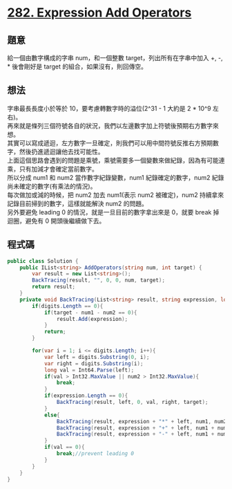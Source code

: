 # [282. Expression Add Operators](https://leetcode.com/problems/expression-add-operators/)

## 題意

給一個由數字構成的字串 num，和一個整數 target，列出所有在字串中加入 +, -, \* 後會剛好是 target 的組合，如果沒有，則回傳空。

## 想法

字串最長長度小於等於 10，要考慮轉數字時的溢位(2^31 - 1 大約是 2 \* 10^9 左右)。  
再來就是條列三個符號各自的狀況，我們以左邊數字加上符號後預期右方數字來想。  
其實可以寫成遞迴，左方數字一旦確定，則我們可以用中間符號反推右方預期數字，然後扔進遞迴讓他去找可能性。  
上面這個思路會遇到的問題是乘號，乘號需要多一個變數來做紀錄，因為有可能連乘，只有加減才會確定當前數字。  
所以分成 num1 和 num2 當作數字紀錄變數，num1 紀錄確定的數字，num2 紀錄尚未確定的數字(有乘法的情況)。  
每次做加或減的時候，把 num2 加去 num1(表示 num2 被確定)，num2 持續拿來記錄目前掃到的數字，這樣就能解決 num2 的問題。  
另外要避免 leading 0 的情況，就是一旦目前的數字拿出來是 0，就要 break 掉迴圈，避免有 0 開頭後繼續做下去。

## 程式碼

```csharp
public class Solution {
    public IList<string> AddOperators(string num, int target) {
        var result = new List<string>();
        BackTracing(result, "", 0, 0, num, target);
        return result;
    }
    private void BackTracing(List<string> result, string expression, long num1, long num2, string digits, long target){
        if(digits.Length == 0){
            if(target - num1 - num2 == 0){
                result.Add(expression);
            }
            return;
        }

        for(var i = 1; i <= digits.Length; i++){
            var left = digits.Substring(0, i);
            var right = digits.Substring(i);
            long val = Int64.Parse(left);
            if(val > Int32.MaxValue || num2 > Int32.MaxValue){
                break;
            }
            if(expression.Length == 0){
                BackTracing(result, left, 0, val, right, target);
            }
            else{
                BackTracing(result, expression + "*" + left, num1, num2 * val, right, target);
                BackTracing(result, expression + "+" + left, num1 + num2, val, right, target);
                BackTracing(result, expression + "-" + left, num1 + num2, -val, right, target);
            }
            if(val == 0){
                break;//prevent leading 0
            }
        }
    }
}
```
